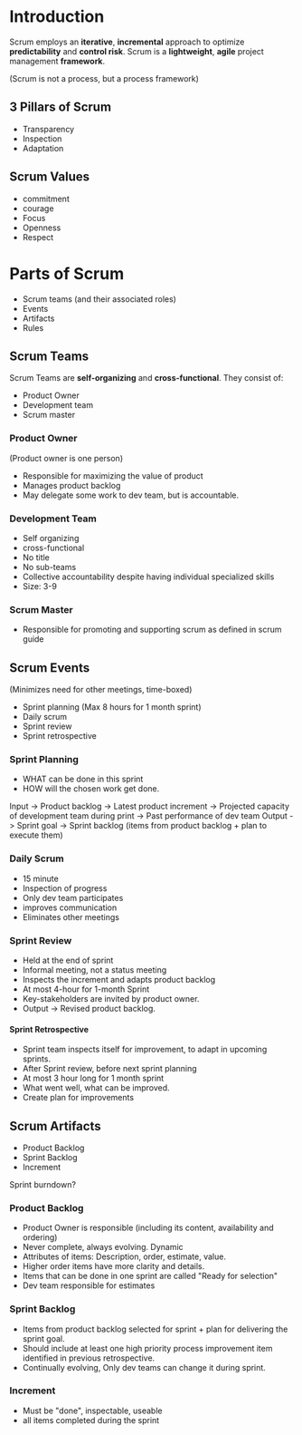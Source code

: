 # Introduction
Scrum employs an **iterative**, **incremental** approach to optimize **predictability** and **control risk**.
Scrum is a **lightweight**, **agile** project management **framework**.

(Scrum is not a process, but a process framework)

## 3 Pillars of Scrum

 - Transparency 
 - Inspection 
 - Adaptation

## Scrum Values

 - commitment 
 - courage 
 - Focus 
 - Openness 
 - Respect

# Parts of Scrum

 - Scrum teams (and their associated roles) 
 - Events 
 - Artifacts 
 - Rules

## Scrum Teams 
Scrum Teams are **self-organizing** and **cross-functional**. They consist of:

 - Product Owner   
 - Development team   
 - Scrum master

### Product Owner
(Product owner is one person)

 - Responsible for maximizing the value of product 
 - Manages product backlog 
 - May delegate some work to dev team, but is accountable.

### Development Team

 - Self organizing 
 - cross-functional 
 - No title 
 - No sub-teams 
 - Collective accountability despite having individual specialized skills 
 - Size: 3-9

### Scrum Master

 - Responsible for promoting and supporting scrum as defined in scrum
   guide

## Scrum Events
(Minimizes need for other meetings, time-boxed)

 - Sprint planning (Max 8 hours for 1 month sprint) 
 - Daily scrum 
 - Sprint review 
 - Sprint retrospective

### Sprint Planning

 - WHAT can be done in this sprint 
 - HOW will the chosen work get done.

Input
	-> Product backlog
	-> Latest product increment
	-> Projected capacity of development team during print
	-> Past performance of dev team
Output
	-> Sprint goal
	-> Sprint backlog (items from product backlog + plan to execute them)

### Daily Scrum

 - 15 minute 
 - Inspection of progress  
 - Only dev team participates 
 - improves communication 
 - Eliminates other meetings

### Sprint Review

- Held at the end of sprint
- Informal meeting, not a status meeting
- Inspects the increment and adapts product backlog
- At most 4-hour for 1-month Sprint
- Key-stakeholders are invited by product owner.
- Output -> Revised product backlog.

#### Sprint Retrospective
- Sprint team inspects itself for improvement, to adapt in upcoming sprints.
- After Sprint review, before next sprint planning
- At most 3 hour long for 1 month sprint
- What went well, what can be improved.
- Create plan for improvements

## Scrum Artifacts
- Product Backlog
- Sprint Backlog
- Increment

Sprint burndown?

### Product Backlog
- Product Owner is responsible (including its content, availability and ordering)
- Never complete, always evolving. Dynamic
- Attributes of items: Description, order, estimate, value.
- Higher order items have more clarity and details.
- Items that can be done in one sprint are called "Ready for selection"
- Dev team responsible for estimates

### Sprint Backlog
- Items from product backlog selected for sprint + plan for delivering the sprint goal.
- Should include at least one high priority process improvement item identified in previous retrospective.
- Continually evolving, Only dev teams can change it during sprint.

### Increment
- Must be "done", inspectable, useable
- all items completed during the sprint





<!--stackedit_data:
eyJoaXN0b3J5IjpbMTM4OTk3ODI5NywtNDY3MzM5OTY0LC03Mz
QwNzI5NTZdfQ==
-->